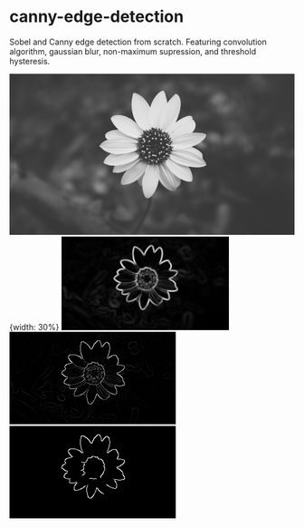 # canny-edge-detection
Sobel and Canny edge detection from scratch. Featuring convolution algorithm, gaussian blur, non-maximum supression, and threshold hysteresis.

![Original Image](images/simple_flower.png "Original Image"){width: 30%}
![sobel output](images/sobel.png "Sobel Output")
![Canny Thin Edges](images/canny_thin_edges.png "Canny's Edge Thining")
![Canny Threshold Hysteresis](images/canny_threshold.png "Canny's Threshold Hysteresis")